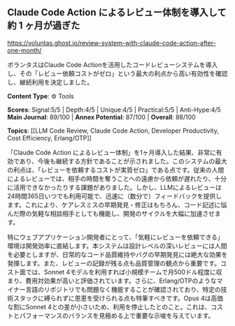 ## Claude Code Action によるレビュー体制を導入して約 1 ヶ月が過ぎた

https://voluntas.ghost.io/review-system-with-claude-code-action-after-one-month/

ボランタスはClaude Code Actionを活用したコードレビューシステムを導入し、その「レビュー依頼コストがゼロ」という最大の利点から高い有効性を確認し、継続利用を決定しました。

**Content Type**: ⚙️ Tools

**Scores**: Signal:5/5 | Depth:4/5 | Unique:4/5 | Practical:5/5 | Anti-Hype:4/5
**Main Journal**: 89/100 | **Annex Potential**: 87/100 | **Overall**: 88/100

**Topics**: [[LLM Code Review, Claude Code Action, Developer Productivity, Cost Efficiency, Erlang/OTP]]

「Claude Code Action によるレビュー体制」を1ヶ月導入した結果、非常に有効であり、今後も継続する方針であることが示されました。このシステムの最大の利点は、「レビューを依頼するコストが実質ゼロ」である点です。従来の人間によるレビューでは、相手の時間を奪うことへの遠慮から依頼が遅れたり、十分に活用できなかったりする課題がありました。しかし、LLMによるレビューは24時間365日いつでも利用可能で、迅速に（数分で）フィードバックを提供します。これにより、ケアレスミスの早期発見・修正はもちろん、コード記述に悩んだ際の気軽な相談相手としても機能し、開発のサイクルを大幅に加速させます。

特にウェブアプリケーション開発者にとって、「気軽にレビューを依頼できる」環境は開発効率に直結します。本システムは設計レベルの深いレビューには人間を必要としますが、日常的なコード品質維持やバグの早期発見には絶大な効果を発揮します。また、レビューの記録が残る点も品質管理の観点から重要です。コスト面では、Sonnet 4モデルを利用すれば小規模チームで月500ドル程度に収まり、費用対効果が高いと評価されています。さらに、Erlang/OTPのようなマイナー言語のリポジトリでも問題なく機能することが確認されており、特定の技術スタックに縛られずに恩恵を受けられる点も特筆すべきです。Opus 4は高価な割にSonnet 4との差が小さいため、利用を停止したとのこと。これは、コストとパフォーマンスのバランスを見極める上で重要な示唆を与えています。